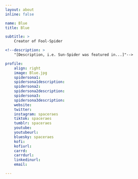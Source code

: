 ```yaml
---
layout: about
inline: false

name: Blue
title: Blue

subtitle: >
    Creator of Fool-Spider

<!--description: >
    "[Description, i.e. Sun-Spider was featured in...]"-->

profile: 
    align: right
    image: Blue.jpg
    spidersona1:
    spidersona1description:
    spidersona2:
    spidersona2description:
    spidersona3:
    spidersona3description:
    website:
    twitter:
    instagram: spaceraes
    tiktok: spaceraes
    tumblr: spaceraes
    youtube:
    youtubeurl:
    bluesky: spaceraes
    kofi:
    kofiurl:
    carrd:
    carrdurl:
    linkedinurl:
    email:

---
```


<!-- longer bio here -->
